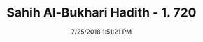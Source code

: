 ---
title        : "Sahih Al-Bukhari Hadith - 1. 720"
date         : 7/25/2018 1:51:21 PM
draft        : false
type         : "hadith"
layout       : "hadith"
BookCode     : "SHB"
VolumeNumber : "1"
HadithNumber : "720"
categories  :  ["Prayer Characteristics-Looking around while praying"]
tags  :  ["Ibn Umar"]
---